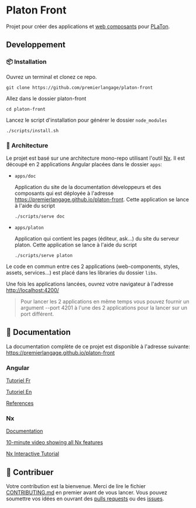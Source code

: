 # Platon Front

Projet pour créer des applications et [web composants](https://developer.mozilla.org/en/docs/Web/Web_Components) pour [PLaTon](https://github.com/PremierLangage).

## Developpement

### 📦 Installation

Ouvrez un terminal et clonez ce repo.

```shell
git clone https://github.com/premierlangage/platon-front
```

Allez dans le dossier platon-front

```shell
cd platon-front
```

Lancez le script d'installation pour générer le dossier `node_modules`

```shell
./scripts/install.sh
```

### 🔨 Architecture

Le projet est basé sur une architecture mono-repo utilisant l'outil [Nx](https://nx.dev/angular). Il est découpé en 2 applications Angular placées dans le dossier `apps`:

* `apps/doc`

  Application du site de la documentation développeurs et des composants qui est déployée à l'adresse <https://premierlangage.github.io/platon-front>.
  Cette application se lance à l'aide du script

  ```shell
  ./scripts/serve doc
  ```

* `apps/platon`

  Application qui contient les pages (éditeur, ask...) du site du serveur platon.
  Cette application se lance à l'aide du script

  ```shell
  ./scripts/serve platon
  ```

Le code en commun entre ces 2 applications (web-components, styles, assets, services...) est placé dans les libraries du dossier `libs`.

Une fois les applications lancées, ouvrez votre navigateur
à l'adresse <http://localhost:4200/>

> Pour lancer les 2 applications en même temps vous pouvez fournir un argument --port 4201 à l'une des 2 applications pour la lancer sur un port différent.

## 🚀 Documentation

La documentation complète de ce projet est disponible à l'adresse suivante: <https://premierlangage.github.io/platon-front>

### Angular

[Tutoriel Fr](https://guide-angular.wishtack.io)

[Tutoriel En](https://angular-templates.io/tutorials/about/learn-angular-from-scratch-step-by-step)

[References](https://ngrefs.com)

### Nx

[Documentation](https://nx.dev/angular)

[10-minute video showing all Nx features](https://nx.dev/angular/getting-started/what-is-nx)

[Nx Interactive Tutorial](https://nx.dev/angular/tutorial/01-create-application)

## 🤝 Contribuer

Votre contribution est la bienvenue. Merci de lire le fichier [CONTRIBUTING.md](https://github.com/PremierLangage/platon-front/blob/master/CONTRIBUTING.md) en premier avant de vous lancer. Vous pouvez soumettre vos idées en ouvrant des [pulls requests](https://github.com/PremierLangage/platon-front/pulls) ou des [issues](PremierLangage/platon-front/issues).

